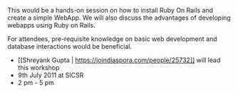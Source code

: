 This would be a hands-on session on how to install Ruby On Rails and create a simple WebApp. We will also discuss the advantages of developing webapps using Ruby on Rails.

For attendees, pre-requisite knowledge on basic web development and database interactions would be beneficial.

- [[Shreyank Gupta | https://joindiaspora.com/people/25732]] will lead this workshop
- 9th July 2011 at SICSR
- 2 pm - 5 pm

